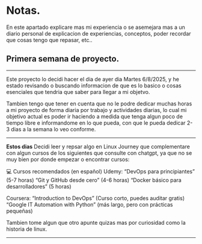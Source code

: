 # Notas.
En este apartado explicare mas mi experiencia o se asemejara mas a un diario personal de explicacion de experiencias, conceptos, poder recordar que cosas tengo que repasar, etc..


## Primera semana de proyecto.

---

Este proyecto lo decidi hacer el dia de ayer dia Martes 6/8/2025, y he estado revisando o buscando informacion de que es lo basico o cosas esenciales que tendria que saber para llegar a mi objetvo.

Tambien tengo que tener en cuenta que no le podre dedicar muchas horas a mi proyecto de forma diaria por trabajo y actividades diarias, lo cual mi objetivo actual es poder ir haciendo a medida que tenga algun poco de tiempo libre e informandome en lo que pueda, con que le pueda dedicar 2-3 dias a la semana lo veo conforme.

---

**Estos dias**
Decidi leer y repsar algo en Linux Journey que complementare con algun cursos de los siguientes que consulte con chatgpt, ya que no se muy bien por donde empezar o encontrar cursos:

💻 Cursos recomendados (en español)
Udemy:
“DevOps para principiantes” (5-7 horas)
“Git y GitHub desde cero” (4-6 horas)
“Docker básico para desarrolladores” (5 horas)

Coursera:
“Introduction to DevOps” (Curso corto, puedes auditar gratis)
“Google IT Automation with Python” (más largo, pero con prácticas pequeñas)

Tambien tome algun que otro apunte quizas mas por curiosidad como la historia de linux.

---
